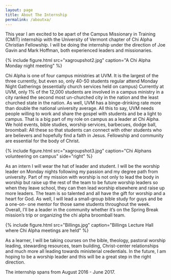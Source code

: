 ```yaml
---
layout: page
title: About The Internship
permalink: /aboutxa/
---
```


This year I am excited to be apart of the Campus Missionary in Training (CMIT) internship with the University of Vermont chapter of Chi Alpha Christian Fellowship. I will be doing the internship under the direction of Joe Gavin and Mark Hoffman, both experienced leaders and missionaries.

{% include figure.html src="xagroupshot2.jpg" caption="A Chi Alpha Monday night meeting" %}

Chi Alpha is one of four campus ministries at UVM. It is the largest of the three currently, but even so, only 40-50 students regular attend Monday Night Gatherings (essentially church services held on campus) Currently at UVM, only 1% of the 12,000 students are involved in a campus ministry in a city ranked the second most un-churched city in the nation and the least churched state in the nation. As well, UVM has a binge-drinking rate more than double the national university average. All this to say, UVM needs people willing to work and share the gospel with students and be a light to campus. That is a big part of my role on campus as a leader at Chi Alpha. We hold events, bible studies, worship services, barbecues, dodge ball, broomball: All these so that students can connect with other students who are believers and hopefully find a faith in Jesus. Fellowship and community are essential for the body of Christ.

{% include figure.html src="xagroupshot3.jpg" caption="Chi Alphans volunteering on campus" side="right" %}

As an intern I will wear the hat of leader and student. I will be the worship leader on Monday nights following my passion and my degree path from university. Part of my mission with worship is not only to lead the body in worship but raise up the rest of the team to be future worship leaders so when they leave school, they can then lead worship elsewhere and raise up more leaders. The team is so talented and all have the gift for worship and a heart for God. As well, I will lead a small-group bible study for guys and be a one-on- one mentor for those same students throughout the week. Overall, I’ll be a leader in the community whether it’s on the Spring Break mission’s trip or organizing the chi alpha broomball team.

{% include figure.html src="Billings.jpg" caption="Billings Lecture Hall where Chi Alpha meetings are held" %}

As a learner, I will be taking courses on the bible, theology, pastoral worship leading, stewarding resources, team building, Christ-center relationships and much more all leading towards ministerial credentials. In the future, I am hoping to be a worship leader and this will be a great step in the right direction.

The internship spans from August 2016 - June 2017.
